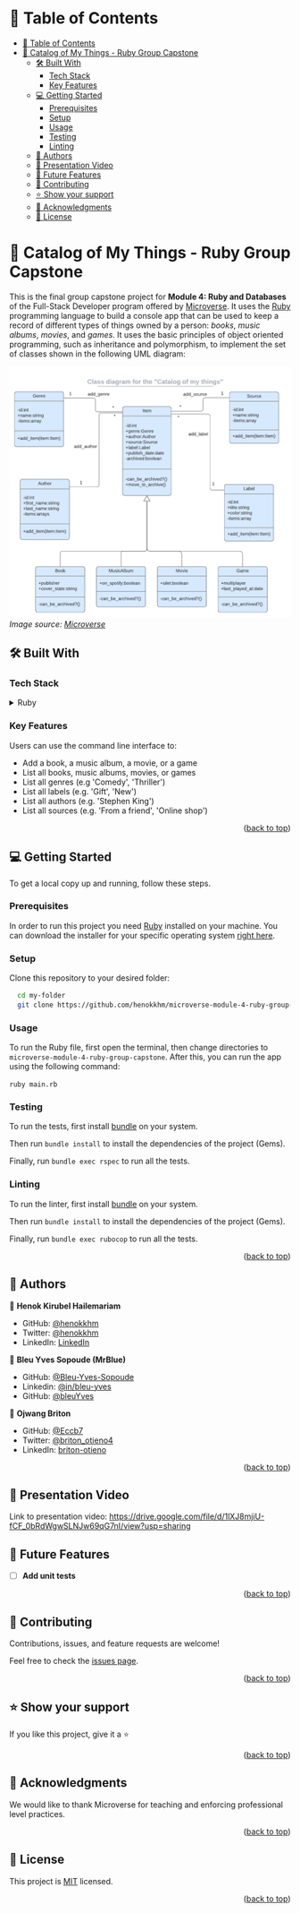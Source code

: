 
<a name="readme-top"></a>

<!-- TABLE OF CONTENTS -->

# 📗 Table of Contents

- [📗 Table of Contents](#-table-of-contents)
- [📖 Catalog of My Things - Ruby Group Capstone ](#-catalog-of-my-things---ruby-group-capstone-)
  - [🛠 Built With ](#-built-with-)
    - [Tech Stack ](#tech-stack-)
    - [Key Features ](#key-features-)
  - [💻 Getting Started ](#-getting-started-)
    - [Prerequisites](#prerequisites)
    - [Setup](#setup)
    - [Usage](#usage)
    - [Testing](#testing)
    - [Linting](#linting)
  - [👥 Authors ](#-authors-)
  - [👥 Presentation Video ](#-presentation-video-)
  - [🔭 Future Features ](#-future-features-)
  - [🤝 Contributing ](#-contributing-)
  - [⭐️ Show your support ](#️-show-your-support-)
  - [🙏 Acknowledgments ](#-acknowledgments-)
  - [📝 License ](#-license-)

<!-- PROJECT DESCRIPTION -->

# 📖 Catalog of My Things - Ruby Group Capstone <a name="about-project"></a>

This is the final group capstone project  for **Module 4: Ruby and Databases** of the Full-Stack Developer program offered by [Microverse](https://www.microverse.org/). It uses the [Ruby](https://www.ruby-lang.org/en/) programming language to build a console app that can be used to keep a record of different types of things owned by a person: *books*, *music albums*, *movies*, and *games*. It uses the basic principles of object oriented programming, such as inheritance and polymorphism, to implement the set of classes shown in the following UML diagram: 

![Catalog of My Things: UML Diagram](assets/class_diagram_for_catalog_of_my_things.png)
*Image source: [Microverse](https://raw.githubusercontent.com/microverseinc/curriculum-ruby/main/group-capstone/images/catalog_of_my_things.png)*
## 🛠 Built With <a name="built-with"></a>

### Tech Stack <a name="tech-stack"></a>

<details>
<summary>Ruby</summary>
  <ul>
    <li><a href="https://www.ruby-lang.org/en/">Ruby</a></li>
  </ul>
</details>

<!-- Features -->

### Key Features <a name="key-features"></a>

Users can use the command line interface to: 
- Add a book, a music album, a movie, or a game
- List all books, music albums, movies, or games
- List all genres (e.g 'Comedy', 'Thriller')
- List all labels (e.g. 'Gift', 'New')
- List all authors (e.g. 'Stephen King')
- List all sources (e.g. 'From a friend', 'Online shop')


<p align="right">(<a href="#readme-top">back to top</a>)</p>


<!-- GETTING STARTED -->

## 💻 Getting Started <a name="getting-started"></a>

To get a local copy up and running, follow these steps.

### Prerequisites

In order to run this project you need [Ruby](https://www.ruby-lang.org/en/) installed on your machine. You can download the installer for your specific operating system [right here](https://www.ruby-lang.org/en/documentation/installation/).

### Setup

Clone this repository to your desired folder:

```sh
  cd my-folder
  git clone https://github.com/henokkhm/microverse-module-4-ruby-group-capstone.git
```

### Usage

To run the Ruby file, first open the terminal, then change directories to `microverse-module-4-ruby-group-capstone`. After this, you can run the app using the following command:

```ruby main.rb``` 

### Testing

To run the tests, first install [bundle](https://bundler.io/) on your system.

Then run `bundle install` to install the dependencies of the project (Gems).

Finally, run `bundle exec rspec` to run all the tests.

### Linting


To run the linter, first install [bundle](https://bundler.io/) on your system.

Then run `bundle install` to install the dependencies of the project (Gems).

Finally, run `bundle exec rubocop` to run all the tests.

<p align="right">(<a href="#readme-top">back to top</a>)</p>

<!-- AUTHORS -->

## 👥 Authors <a name="authors"></a>


👤 **Henok Kirubel Hailemariam**

- GitHub: [@henokkhm](https://github.com/henokkhm)
- Twitter: [@henokkhm](https://twitter.com/henokkhm)
- LinkedIn: [LinkedIn](https://www.linkedin.com/in/henokkhm/)


👤 **Bleu Yves Sopoude (MrBlue)**

- GitHub: [@Bleu-Yves-Sopoude](https://github.com/Bleu-Yves-Sopoude)
- Linkedin: [@in/bleu-yves](https://www.linkedin.com/in/bleu-yves/)
- GitHub: [@bleuYves](https://twitter.com/bleuYves)


👤 **Ojwang Briton**

- GitHub: [@Eccb7](https://github.com/Eccb7)
- Twitter: [@briton_otieno4](https://twitter.com/briton_otieno4)
- LinkedIn: [briton-otieno](https://linkedin.com/in/briton-otieno)


<p align="right">(<a href="#readme-top">back to top</a>)</p>


## 👥 Presentation Video <a name="presentation-video"></a>

Link to presentation video: https://drive.google.com/file/d/1lXJ8mjiU-fCF_0bRdWgwSLNJw69qG7nI/view?usp=sharing

<!-- FUTURE FEATURES -->

## 🔭 Future Features <a name="future-features"></a>

- [ ] **Add unit tests**

<p align="right">(<a href="#readme-top">back to top</a>)</p>

<!-- CONTRIBUTING -->

## 🤝 Contributing <a name="contributing"></a>

Contributions, issues, and feature requests are welcome!

Feel free to check the [issues page](../../issues/).

<p align="right">(<a href="#readme-top">back to top</a>)</p>

<!-- SUPPORT -->

## ⭐️ Show your support <a name="support"></a>


If you like this project, give it a ⭐️

<p align="right">(<a href="#readme-top">back to top</a>)</p>

<!-- ACKNOWLEDGEMENTS -->

## 🙏 Acknowledgments <a name="acknowledgements"></a>

We would like to thank Microverse for teaching and enforcing professional level practices.

<p align="right">(<a href="#readme-top">back to top</a>)</p>

<!-- LICENSE -->

## 📝 License <a name="license"></a>

This project is [MIT](./LICENSE) licensed.

<p align="right">(<a href="#readme-top">back to top</a>)</p>
